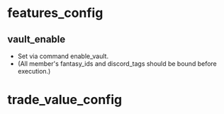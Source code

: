 # features_config
## vault_enable 
- Set via command enable_vault. 
- (All member's fantasy_ids and discord_tags should be bound before execution.)
##


# trade_value_config
